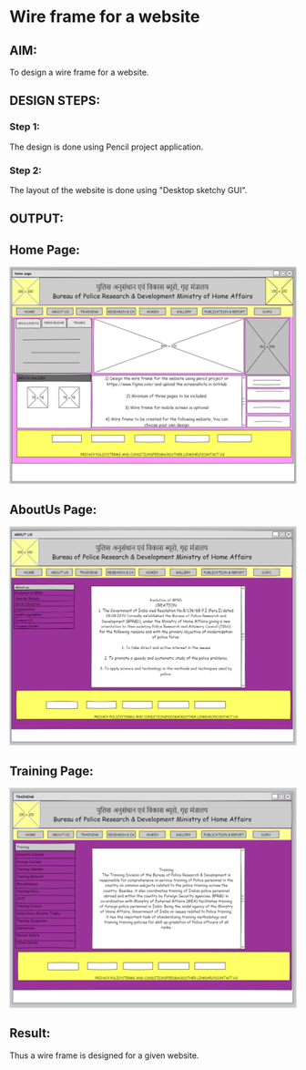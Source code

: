 # Wire frame for a website

## AIM:
To design a wire frame for a website.

## DESIGN STEPS:

### Step 1:
The design is done using Pencil project application.
### Step 2:
The layout of the website is done using "Desktop sketchy GUI".


## OUTPUT:
## Home Page:
![gitlogo](home.png)
## AboutUs Page:
![gitlogo](about.png)
## Training Page:
![gitlogo](training.png)


## Result:
Thus a wire frame is designed for a given website.
